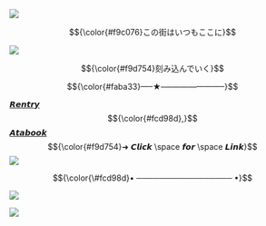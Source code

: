 ![](https://64.media.tumblr.com/9861c0cb59a097904b1c8098d5a16abc/218cee35b2586776-b5/s1280x1920/dab4c7128447a7acde7442575816955da21e24a3.pnj)

$${\color{#f9c076}この街はいつもここに}$$

![](https://64.media.tumblr.com/9d57f124c1996ed4275486b6484f7e17/306dd86cfbec7469-34/s2048x3072/562cbc7d7b34d678b870dff369f761d1e40b0e56.jpg)

$${\color{#f9d754}刻み込んでいく}$$

$${\color{#faba33}—–★–———————–}$$

[𝙍𝙚𝙣𝙩𝙧𝙮](https://rentry.co/0tomos) $${\color{#fcd98d},}$$ [𝘼𝙩𝙖𝙗𝙤𝙤𝙠](https://secretdistance.atabook.org/)
$${\color{#f9d754}➜ 𝘾𝙡𝙞𝙘𝙠 \space 𝙛𝙤𝙧 \space 𝙇𝙞𝙣𝙠}$$ ![](https://64.media.tumblr.com/89e4c469730cde5e8b8c80dc94379f37/3d7f03542b608453-c8/s75x75_c1/d09ce9cb3b5cea923220db1a8e10b366141f9300.gifv)

$${\color{\#fcd98d}• ───────────────── •}$$

![](https://64.media.tumblr.com/67515e6f009804ec0e27601f64d8ef9c/85977a86590ce982-a1/s1280x1920/64de7f19fcf55c201ff9ab4f75118606c3eaeee8.pnj)

![](https://komarev.com/ghpvc/?username=VividOldTale&color=yellow)
